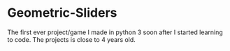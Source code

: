 # Geometric-Sliders
The first ever project/game I made in python 3 soon after I started learning to code. The projects is close to 4 years old.

